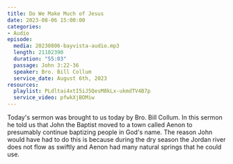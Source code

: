 ```yaml
---
title: Do We Make Much of Jesus
date: 2023-08-06 15:00:00
categories:
- Audio
episode:
  media: 20230806-bayvista-audio.mp3
  length: 21102390
  duration: "55:03"
  passage: John 3:22-36
  speaker: Bro. Bill Collum
  service_date: August 6th, 2023
resources:
  playlist: PLdltai4xtI5iJ5QesM8kLx-ukmdTV4B7p
  service_video: pfwkXjBOMiw
---
```

Today's sermon was brought to us today by Bro. Bill Collum. In this sermon he told us that John the Baptist moved to a town called Aenon to presumably continue baptizing people in God's name. The reason John would have had to do this is because during the dry season the Jordan river does not flow as swiftly and Aenon had many natural springs that he could use.